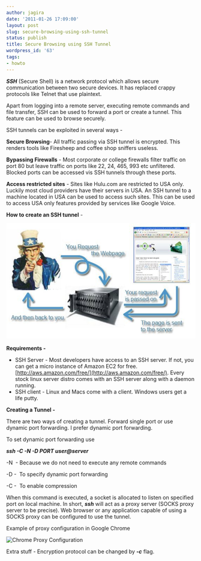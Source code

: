 ```yaml
---
author: jagira
date: '2011-01-26 17:09:00'
layout: post
slug: secure-browsing-using-ssh-tunnel
status: publish
title: Secure Browsing using SSH Tunnel
wordpress_id: '63'
tags:
- howto
---
```


***SSH*** (Secure Shell) is a network protocol which allows secure
communication between two secure devices. It has replaced crappy
protocols like Telnet that use plaintext.

Apart from logging into a remote server, executing remote commands
and file transfer, SSH can be used to forward a port or create a
tunnel. This feature can be used to browse securely.

SSH tunnels can be exploited in several ways -

**Secure Browsing**- All traffic passing via SSH tunnel is
encrypted. This renders tools like Firesheep and coffee shop
sniffers useless.

**Bypassing Firewalls** - Most corporate or college firewalls
filter traffic on port 80 but leave traffic on ports like 22, 24,
465, 993 etc unfiltered. Blocked ports can be accessed vis SSH
tunnels through these ports.

**Access restricted sites** - Sites like Hulu.com are restricted to
USA only. Luckily most cloud providers have their servers in USA.
An SSH tunnel to a machine located in USA can be used to access
such sites. This can be used to access USA only features provided
by services like Google Voice.

**How to create an SSH tunnel** -



![SSH Tunnel](/img/posts/archives/secure-browsing-using-ssh-tunnel/sshtunnels-1.png)

**Requirements -**

-   SSH Server - Most developers have access to an SSH server. If
    not, you can get a micro instance of Amazon EC2 for free.
    [http://aws.amazon.com/free/](http://aws.amazon.com/free/). Every
    stock linux server distro comes with an SSH server along with a
    daemon running.
-   SSH client - Linux and Macs come with a client. Windows users
    get a life putty.

**Creating a Tunnel -**

There are two ways of creating a tunnel. Forward single port or use
dynamic port forwarding. I prefer dynamic port forwarding.

To set dynamic port forwarding use

***ssh -C -N -D PORT user@server***

-N  - Because we do not need to execute any remote commands

-D -  To specify dynamic port forwarding

-C -  To enable compression

When this command is executed, a socket is allocated to listen on
specified port on local machine. In short, ***ssh*** will act as a
proxy server (SOCKS proxy server to be precise). Web browser or any
application capable of using a SOCKS proxy can be configured to use
the tunnel.

Example of proxy configuration in Google Chrome



![Chrome Proxy
Configuration](/img/posts/archives/secure-browsing-using-ssh-tunnel/sshtunnels-2.png)

Extra stuff - Encryption protocol can be changed by ***-c*** flag.

 



